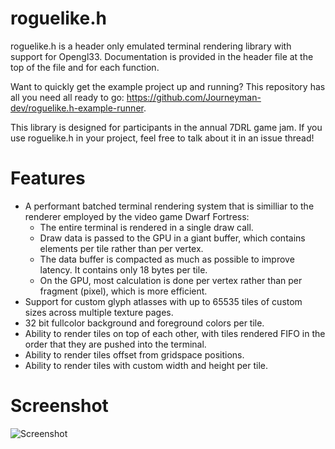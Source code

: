 <!--
SPDX-FileCopyrightText: 2021-2022 Daniel Aimé Valcour <fosssweeper@gmail.com>

SPDX-License-Identifier: MIT
-->

<!--
    Copyright (c) 2021-2022 Daniel Aimé Valcour

    Permission is hereby granted, free of charge, to any person obtaining a copy of
    this software and associated documentation files (the "Software"), to deal in
    the Software without restriction, including without limitation the rights to
    use, copy, modify, merge, publish, distribute, sublicense, and/or sell copies of
    the Software, and to permit persons to whom the Software is furnished to do so,
    subject to the following conditions:
    The above copyright notice and this permission notice shall be included in all
    copies or substantial portions of the Software.
    THE SOFTWARE IS PROVIDED "AS IS", WITHOUT WARRANTY OF ANY KIND, EXPRESS OR
    IMPLIED, INCLUDING BUT NOT LIMITED TO THE WARRANTIES OF MERCHANTABILITY, FITNESS
    FOR A PARTICULAR PURPOSE AND NONINFRINGEMENT. IN NO EVENT SHALL THE AUTHORS OR
    COPYRIGHT HOLDERS BE LIABLE FOR ANY CLAIM, DAMAGES OR OTHER LIABILITY, WHETHER
    IN AN ACTION OF CONTRACT, TORT OR OTHERWISE, ARISING FROM, OUT OF OR IN
    CONNECTION WITH THE SOFTWARE OR THE USE OR OTHER DEALINGS IN THE SOFTWARE.
-->

# roguelike.h

roguelike.h is a header only emulated terminal rendering library with support for Opengl33. Documentation is provided in the header file at the top of the file and for each function.

Want to quickly get the example project up and running? This repository has all you need all ready to go: https://github.com/Journeyman-dev/roguelike.h-example-runner.

This library is designed for participants in the annual 7DRL game jam. If you use roguelike.h in your project, feel free to talk about it in an issue thread!

# Features

- A performant batched terminal rendering system that is similliar to the renderer employed by the video game Dwarf Fortress:
  - The entire terminal is rendered in a single draw call.
  - Draw data is passed to the GPU in a giant buffer, which contains elements per tile rather than per vertex.
  - The data buffer is compacted as much as possible to improve latency. It contains only 18 bytes per tile.
  - On the GPU, most calculation is done per vertex rather than per fragment (pixel), which is more efficient.
- Support for custom glyph atlasses with up to 65535 tiles of custom sizes across multiple texture pages.
- 32 bit fullcolor background and foreground colors per tile.
- Ability to render tiles on top of each other, with tiles rendered FIFO in the order that they are pushed into the terminal.
- Ability to render tiles offset from gridspace positions.
- Ability to render tiles with custom width and height per tile.

# Screenshot

![Screenshot](https://user-images.githubusercontent.com/60055347/162460417-d6114d2f-2386-4eae-ad15-e2db4062a078.png)
